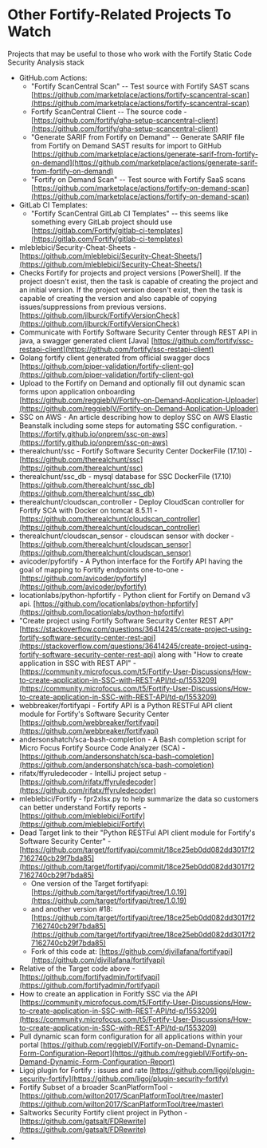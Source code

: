 # Other Fortify-Related Projects To Watch  

Projects that may be useful to those who work with the Fortify Static Code Security Analysis stack  

* GitHub.com Actions:
  * "Fortify ScanCentral Scan" -- Test source with Fortify SAST scans [https://github.com/marketplace/actions/fortify-scancentral-scan](https://github.com/marketplace/actions/fortify-scancentral-scan)  
  * Fortify ScanCentral Client -- The source code - [https://github.com/fortify/gha-setup-scancentral-client](https://github.com/fortify/gha-setup-scancentral-client)  
  * "Generate SARIF from Fortify on Demand" -- Generate SARIF file from Fortify on Demand SAST results for import to GitHub [https://github.com/marketplace/actions/generate-sarif-from-fortify-on-demand](https://github.com/marketplace/actions/generate-sarif-from-fortify-on-demand)  
  * "Fortify on Demand Scan" -- Test source with Fortify SaaS scans [https://github.com/marketplace/actions/fortify-on-demand-scan](https://github.com/marketplace/actions/fortify-on-demand-scan)  
* GitLab CI Templates:
  * "Fortify ScanCentral GitLab CI Templates" -- this seems like something every GitLab project should use [https://gitlab.com/Fortify/gitlab-ci-templates](https://gitlab.com/Fortify/gitlab-ci-templates)  
* mleblebici/Security-Cheat-Sheets - [https://github.com/mleblebici/Security-Cheat-Sheets/](https://github.com/mleblebici/Security-Cheat-Sheets/)  
* Checks Fortify for projects and project versions [PowerShell]. If the project doesn't exist, then the task is capable of creating the project and an initial version. If the project version doesn't exist, then the task is capable of creating the version and also capable of copying issues/suppressions from previous versions. [https://github.com/jlburck/FortifyVersionCheck](https://github.com/jlburck/FortifyVersionCheck)  
* Communicate with Fortify Software Security Center through REST API in java, a swagger generated client [Java] [https://github.com/fortify/ssc-restapi-client](https://github.com/fortify/ssc-restapi-client)  
* Golang fortify client generated from official swagger docs [https://github.com/piper-validation/fortify-client-go](https://github.com/piper-validation/fortify-client-go)  
* Upload to the Fortify on Demand and optionally fill out dynamic scan forms upon application onboarding [https://github.com/reggiebIV/Fortify-on-Demand-Application-Uploader](https://github.com/reggiebIV/Fortify-on-Demand-Application-Uploader)  
* SSC on AWS - An article describing how to deploy SSC on AWS Elastic Beanstalk including some steps for automating SSC configuration. - [https://fortify.github.io/onprem/ssc-on-aws](https://fortify.github.io/onprem/ssc-on-aws)  
* therealchunt/ssc - Fortify Software Security Center DockerFile (17.10) - [https://github.com/therealchunt/ssc](https://github.com/therealchunt/ssc)  
* therealchunt/ssc_db - mysql database for SSC DockerFile (17.10) [https://github.com/therealchunt/ssc_db](https://github.com/therealchunt/ssc_db)  
* therealchunt/cloudscan_controller - Deploy CloudScan controller for Fortify SCA with Docker on tomcat 8.5.11 - [https://github.com/therealchunt/cloudscan_controller](https://github.com/therealchunt/cloudscan_controller)  
* therealchunt/cloudscan_sensor - cloudscan sensor with docker <not done> - [https://github.com/therealchunt/cloudscan_sensor](https://github.com/therealchunt/cloudscan_sensor)  
* avicoder/pyfortify - A Python interface for the Fortify API having the goal of mapping to Fortify endpoints one-to-one - [https://github.com/avicoder/pyfortify](https://github.com/avicoder/pyfortify)  
* locationlabs/python-hpfortify - Python client for Fortify on Demand v3 api.  [https://github.com/locationlabs/python-hpfortify](https://github.com/locationlabs/python-hpfortify)  
* "Create project using Fortify Software Security Center REST API" [https://stackoverflow.com/questions/36414245/create-project-using-fortify-software-security-center-rest-api](https://stackoverflow.com/questions/36414245/create-project-using-fortify-software-security-center-rest-api) along with "How to create application in SSC with REST API" - [https://community.microfocus.com/t5/Fortify-User-Discussions/How-to-create-application-in-SSC-with-REST-API/td-p/1553209](https://community.microfocus.com/t5/Fortify-User-Discussions/How-to-create-application-in-SSC-with-REST-API/td-p/1553209)  
* webbreaker/fortifyapi - Fortify API is a Python RESTFul API client module for Fortify's Software Security Center [https://github.com/webbreaker/fortifyapi](https://github.com/webbreaker/fortifyapi)  
* andersonshatch/sca-bash-completion - A Bash completion script for Micro Focus Fortify Source Code Analyzer (SCA) - [https://github.com/andersonshatch/sca-bash-completion](https://github.com/andersonshatch/sca-bash-completion)  
* rifatx/ffyruledecoder - IntelliJ project setup - [https://github.com/rifatx/ffyruledecoder](https://github.com/rifatx/ffyruledecoder)  
* mleblebici/Fortify - fpr2xlsx.py to help summarize the data so customers can better understand Fortify reports - [https://github.com/mleblebici/Fortify](https://github.com/mleblebici/Fortify)  
* Dead Target link to their "Python RESTFul API client module for Fortify's Software Security Center" - [https://github.com/target/fortifyapi/commit/18ce25eb0dd082dd3017f27162740cb29f7bda85](https://github.com/target/fortifyapi/commit/18ce25eb0dd082dd3017f27162740cb29f7bda85)  
  * One version of the Target fortifyapi: [https://github.com/target/fortifyapi/tree/1.0.19](https://github.com/target/fortifyapi/tree/1.0.19)  
  * and another version #18: [https://github.com/target/fortifyapi/tree/18ce25eb0dd082dd3017f27162740cb29f7bda85](https://github.com/target/fortifyapi/tree/18ce25eb0dd082dd3017f27162740cb29f7bda85)  
  * Fork of this code at: [https://github.com/djvillafana/fortifyapi](https://github.com/djvillafana/fortifyapi)  
* Relative of the Target code above - [https://github.com/fortifyadmin/fortifyapi](https://github.com/fortifyadmin/fortifyapi)  
* How to create an application in Foritfy SSC via the API [https://community.microfocus.com/t5/Fortify-User-Discussions/How-to-create-application-in-SSC-with-REST-API/td-p/1553209](https://community.microfocus.com/t5/Fortify-User-Discussions/How-to-create-application-in-SSC-with-REST-API/td-p/1553209)  
* Pull dynamic scan form configuration for all applications within your portal [https://github.com/reggiebIV/Fortify-on-Demand-Dynamic-Form-Configuration-Report](https://github.com/reggiebIV/Fortify-on-Demand-Dynamic-Form-Configuration-Report)  
* Ligoj plugin for Fortify : issues and rate [https://github.com/ligoj/plugin-security-fortify](https://github.com/ligoj/plugin-security-fortify)  
* Fortify Subset of a broader ScanPlatformTool - [https://github.com/wilton2017/ScanPlatformTool/tree/master](https://github.com/wilton2017/ScanPlatformTool/tree/master)  
* Saltworks Security Fortify client project in Python - [https://github.com/gatsalt/FDRewrite](https://github.com/gatsalt/FDRewrite)  
* 
